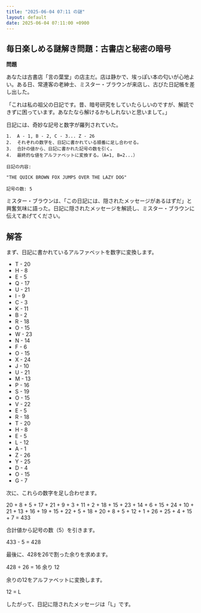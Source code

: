 ```yaml
---
title: "2025-06-04 07:11 の謎"
layout: default
date: 2025-06-04 07:11:00 +0900
---
```

## 毎日楽しめる謎解き問題：古書店と秘密の暗号

**問題**

あなたは古書店「言の葉堂」の店主だ。店は静かで、埃っぽい本の匂いが心地よい。ある日、常連客の老紳士、ミスター・ブラウンが来店し、古びた日記帳を差し出した。

「これは私の祖父の日記です。昔、暗号研究をしていたらしいのですが、解読できずに困っています。あなたなら解けるかもしれないと思いまして。」

日記には、奇妙な記号と数字が羅列されていた。

```
1.  A - 1, B - 2, C - 3... Z - 26
2.  それぞれの数字を、日記に書かれている順番に足し合わせる。
3.  合計の値から、日記に書かれた記号の数を引く。
4.  最終的な値をアルファベットに変換する。（A=1, B=2...）

日記の内容:

"THE QUICK BROWN FOX JUMPS OVER THE LAZY DOG"

記号の数: 5
```

ミスター・ブラウンは、「この日記には、隠されたメッセージがあるはずだ」と興奮気味に語った。日記に隠されたメッセージを解読し、ミスター・ブラウンに伝えてあげてください。

## 解答

まず、日記に書かれているアルファベットを数字に変換します。

*   T - 20
*   H - 8
*   E - 5
*   Q - 17
*   U - 21
*   I - 9
*   C - 3
*   K - 11
*   B - 2
*   R - 18
*   O - 15
*   W - 23
*   N - 14
*   F - 6
*   O - 15
*   X - 24
*   J - 10
*   U - 21
*   M - 13
*   P - 16
*   S - 19
*   O - 15
*   V - 22
*   E - 5
*   R - 18
*   T - 20
*   H - 8
*   E - 5
*   L - 12
*   A - 1
*   Z - 26
*   Y - 25
*   D - 4
*   O - 15
*   G - 7

次に、これらの数字を足し合わせます。

20 + 8 + 5 + 17 + 21 + 9 + 3 + 11 + 2 + 18 + 15 + 23 + 14 + 6 + 15 + 24 + 10 + 21 + 13 + 16 + 19 + 15 + 22 + 5 + 18 + 20 + 8 + 5 + 12 + 1 + 26 + 25 + 4 + 15 + 7 = 433

合計値から記号の数（5）を引きます。

433 - 5 = 428

最後に、428を26で割った余りを求めます。

428 ÷ 26 = 16 余り 12

余りの12をアルファベットに変換します。

12 = L

したがって、日記に隠されたメッセージは「L」です。
